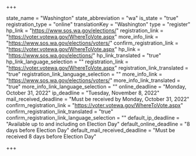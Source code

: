 +++

state_name = "Washington"
state_abbreviation = "wa"
is_state = "true"
registration_type = "online"
translationKey = "Washington"
type = "register"
hp_link = "https://www.sos.wa.gov/elections/"
registration_link = "https://voter.votewa.gov/WhereToVote.aspx"
more_info_link = "https://www.sos.wa.gov/elections/voters/"
confirm_registration_link = "https://voter.votewa.gov/WhereToVote.aspx"
hp_link = "https://www.sos.wa.gov/elections/"
hp_link_translated = "true"
hp_link_language_selection = ""
registration_link = "https://voter.votewa.gov/WhereToVote.aspx"
registration_link_translated = "true"
registration_link_language_selection = ""
more_info_link = "https://www.sos.wa.gov/elections/voters/"
more_info_link_translated = "true"
more_info_link_language_selection = ""
online_deadline = "Monday, October 31, 2022"
ip_deadline = "Tuesday, November 8, 2022"
mail_received_deadline = "Must be received by Monday, October 31, 2022"
confirm_registration_link = "https://voter.votewa.gov/WhereToVote.aspx"
confirm_registration_link_translated = "true"
confirm_registration_link_language_selection = ""
default_ip_deadline = "Available up to and including on Election Day"
default_online_deadline = "8 days before Election Day"
default_mail_received_deadline = "Must be received 8 days before Election Day"

+++